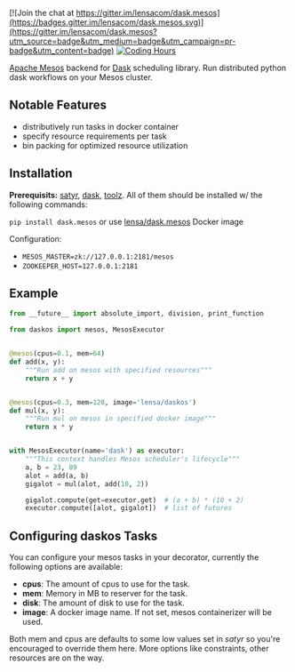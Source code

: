 
[![Join the chat at https://gitter.im/lensacom/dask.mesos](https://badges.gitter.im/lensacom/dask.mesos.svg)](https://gitter.im/lensacom/dask.mesos?utm_source=badge&utm_medium=badge&utm_campaign=pr-badge&utm_content=badge)
[![Coding Hours](https://api.gitential.com/accounts/6/projects/118/badges/coding-hours.svg)](https://gitential.com/accounts/6/projects/118/share?uuid=979a98ec-4df1-44eb-aea6-fecee577ad60&utm_source=shield&utm_medium=shield&utm_campaign=118)

[Apache Mesos](http://mesos.apache.org/) backend for [Dask](https://github.com/dask/dask) scheduling library.
Run distributed python dask workflows on your Mesos cluster.

## Notable Features

 - distributively run tasks in docker container
 - specify resource requirements per task
 - bin packing for optimized resource utilization

## Installation

**Prerequisits:** [satyr](https://github.com/lensacom/satyr), [dask](https://github.com/dask/dask.git), [toolz](https://pypi.python.org/pypi/toolz). All of them should be installed w/ the following commands:

`pip install dask.mesos` or use [lensa/dask.mesos](https://hub.docker.com/r/lensa/dask.mesos/) Docker image

Configuration:
- `MESOS_MASTER=zk://127.0.0.1:2181/mesos`
- `ZOOKEEPER_HOST=127.0.0.1:2181`


## Example

```python
from __future__ import absolute_import, division, print_function

from daskos import mesos, MesosExecutor


@mesos(cpus=0.1, mem=64)
def add(x, y):
    """Run add on mesos with specified resources"""
    return x + y


@mesos(cpus=0.3, mem=128, image='lensa/daskos')
def mul(x, y):
    """Run mul on mesos in specified docker image"""
    return x * y


with MesosExecutor(name='dask') as executor:
    """This context handles Mesos scheduler's lifecycle"""
    a, b = 23, 89
    alot = add(a, b)
    gigalot = mul(alot, add(10, 2))

    gigalot.compute(get=executor.get)  # (a + b) * (10 + 2)
    executor.compute([alot, gigalot])  # list of futures
```


## Configuring daskos Tasks

You can configure your mesos tasks in your decorator, currently the following options are available:

* **cpus**: The amount of cpus to use for the task.
* **mem**: Memory in MB to reserver for the task.
* **disk**: The amount of disk to use for the task.
* **image**: A docker image name. If not set, mesos containerizer will be used.

Both mem and cpus are defaults to some low values set in _satyr_ so you're encouraged to override them here. More options like constraints, other resources are on the way.
